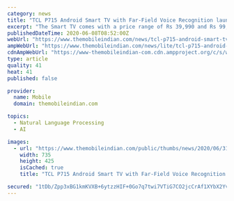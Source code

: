 ```yaml
---
category: news
title: "TCL P715 Android Smart TV with Far-Field Voice Recognition launched in India"
excerpt: "The Smart TV comes with a price range of Rs 39,990 and Rs 99,990, though the availability of the Smart TV is not known at the moment."
publishedDateTime: 2020-06-08T08:52:00Z
webUrl: "https://www.themobileindian.com/news/tcl-p715-android-smart-tv-with-far-field-voice-recognition-launched-in-india-31559"
ampWebUrl: "https://www.themobileindian.com/news/lite/tcl-p715-android-smart-tv-with-far-field-voice-recognition-launched-in-india-31559"
cdnAmpWebUrl: "https://www-themobileindian-com.cdn.ampproject.org/c/s/www.themobileindian.com/news/lite/tcl-p715-android-smart-tv-with-far-field-voice-recognition-launched-in-india-31559"
type: article
quality: 41
heat: 41
published: false

provider:
  name: Mobile
  domain: themobileindian.com

topics:
  - Natural Language Processing
  - AI

images:
  - url: "https://www.themobileindian.com/public/thumbs/news/2020/06/31559/tcl_425_735.jpg"
    width: 735
    height: 425
    isCached: true
    title: "TCL P715 Android Smart TV with Far-Field Voice Recognition launched in India"

secured: "1tDb/Zpp3xBG1kmKVXB+6ytzzHIF+0Go7q7twi7VTiG7CO2jcCrAf1XYbX2YvpKt5Abo+Iyhf8U38qJCyHTxaaK4eFVC13AluvqUX7rm9oEr6PmQGSfgWiEF6HSfKRFzSrQPABQKYNhq+rf+1ImIpsEHxkSaNvkt3PzmhY1n/jPL7fBgSH3frsxApm1zdIXBhSk7MRkEYCgJ9hFmp14R1MWN4b9W+N9Fud4e1l2t4uYRjT89We8LN/ypCOr3X8J2E4hHlZjgrgiCR9SJvR4IoCbD4qdhjcnQDoH0lxGb/gkW01pRyhs4/cA6L51Kx5iNZtr1YbPiBWhXbZzpaBIpJmJ7M+yDyjKc5S3yQF2lA2JyjGcw/UVoSv7b+B1LWD84nZft1mvWdwGziW1gfDxXw8iBixS/A2rpS5dHsRq7gIebB+7HVT3c/+Xn5Gk8P5KC/jnxGBNb24IuLjMkZ5k4DJ/ydDcxGsFMNZjnh6es9tE=;LXg4zcD9HckEer13VXhqdA=="
---
```


